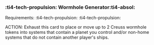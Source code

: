 ### :ti4-tech-propulsion: **Wormhole Generator**:ti4-absol:

Requirements: :ti4-tech-propulsion: :ti4-tech-propulsion:

ACTION: Exhaust this card to place or move up to 2 Creuss wormhole tokens into systems that contain a planet you control and/or non-home systems that do not contain another player's ships.

